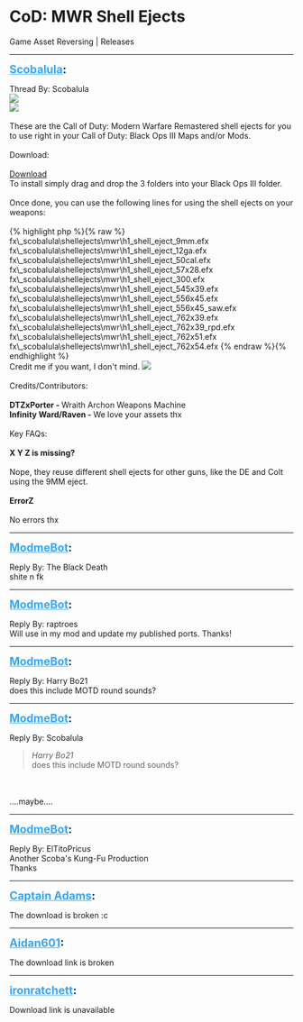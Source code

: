 # CoD: MWR Shell Ejects
Game Asset Reversing | Releases

---
<strong style="font-size: 1.4em;"><span style="text-decoration: underline;text-decoration-color: #34a7f9;"><span style="color:#34a7f9;">Scobalula</span></span>:</strong>

<p>Thread By: Scobalula<br /><img style="max-width: 500px;" src="https://i.imgur.com/64w1Jln.png"><br /><img style="max-width: 500px;" src="https://i.imgur.com/SScWk0B.png"><br /> <br />These are the Call of Duty: Modern Warfare Remastered shell ejects for you to use right in your Call of Duty: Black Ops III Maps and/or Mods.<br /> <br />Download:<br /> <br /><a href="https://mega.nz/#!xYVQQJBD!SwUyIKhrkHHxnA8VZX5FQqigzpkxe5V40AHN9JKTqxg">Download</a> <br />To install simply drag and drop the 3 folders into your Black Ops III folder.<br /> <br />Once done, you can use the following lines for using the shell ejects on your weapons:<br /> <br />{% highlight php %}{% raw %}
fx\_scobalula\shellejects\mwr\h1_shell_eject_9mm.efx
fx\_scobalula\shellejects\mwr\h1_shell_eject_12ga.efx
fx\_scobalula\shellejects\mwr\h1_shell_eject_50cal.efx
fx\_scobalula\shellejects\mwr\h1_shell_eject_57x28.efx
fx\_scobalula\shellejects\mwr\h1_shell_eject_300.efx
fx\_scobalula\shellejects\mwr\h1_shell_eject_545x39.efx
fx\_scobalula\shellejects\mwr\h1_shell_eject_556x45.efx
fx\_scobalula\shellejects\mwr\h1_shell_eject_556x45_saw.efx
fx\_scobalula\shellejects\mwr\h1_shell_eject_762x39.efx
fx\_scobalula\shellejects\mwr\h1_shell_eject_762x39_rpd.efx
fx\_scobalula\shellejects\mwr\h1_shell_eject_762x51.efx
fx\_scobalula\shellejects\mwr\h1_shell_eject_762x54.efx
{% endraw %}{% endhighlight %}
 <br />Credit me if you want, I don&#39;t mind. <img style="max-width: 500px;" src="http://modme.co/emoticons/kissing.png"><br /> <br />Credits/Contributors:<br /> <br /><strong>DTZxPorter - </strong>Wraith Archon Weapons Machine<br /><strong>Infinity Ward/Raven - </strong>We love your assets thx<br /> <br />Key FAQs:<br /> <br /><strong>X Y Z is missing?</strong><br /> <br />Nope, they reuse different shell ejects for other guns, like the DE and Colt using the 9MM eject.<br /> <br /><strong>ErrorZ</strong><br /> <br />No errors thx</p>

---
<strong style="font-size: 1.4em;"><span style="text-decoration: underline;text-decoration-color: #34a7f9;"><span style="color:#34a7f9;">ModmeBot</span></span>:</strong>

<p>Reply By: The Black Death<br />shite n fk</p>

---
<strong style="font-size: 1.4em;"><span style="text-decoration: underline;text-decoration-color: #34a7f9;"><span style="color:#34a7f9;">ModmeBot</span></span>:</strong>

<p>Reply By: raptroes<br />Will use in my mod and update my published ports. Thanks!</p>

---
<strong style="font-size: 1.4em;"><span style="text-decoration: underline;text-decoration-color: #34a7f9;"><span style="color:#34a7f9;">ModmeBot</span></span>:</strong>

<p>Reply By: Harry Bo21<br />does this include MOTD round sounds?</p>

---
<strong style="font-size: 1.4em;"><span style="text-decoration: underline;text-decoration-color: #34a7f9;"><span style="color:#34a7f9;">ModmeBot</span></span>:</strong>

<p>Reply By: Scobalula<br /><blockquote><em>Harry Bo21</em><br />does this include MOTD round sounds?</blockquote><br /> <br />....maybe....</p>

---
<strong style="font-size: 1.4em;"><span style="text-decoration: underline;text-decoration-color: #34a7f9;"><span style="color:#34a7f9;">ModmeBot</span></span>:</strong>

<p>Reply By: ElTitoPricus<br />Another Scoba&#39;s Kung-Fu Production<br />Thanks</p>

---
<strong style="font-size: 1.4em;"><span style="text-decoration: underline;text-decoration-color: #34a7f9;"><span style="color:#34a7f9;">Captain Adams</span></span>:</strong>

<p>The download is broken :c</p>

---
<strong style="font-size: 1.4em;"><span style="text-decoration: underline;text-decoration-color: #34a7f9;"><span style="color:#34a7f9;">Aidan601</span></span>:</strong>

<p>The download link is broken</p>

---
<strong style="font-size: 1.4em;"><span style="text-decoration: underline;text-decoration-color: #34a7f9;"><span style="color:#34a7f9;">ironratchett</span></span>:</strong>

<p>Download link is unavailable</p>
